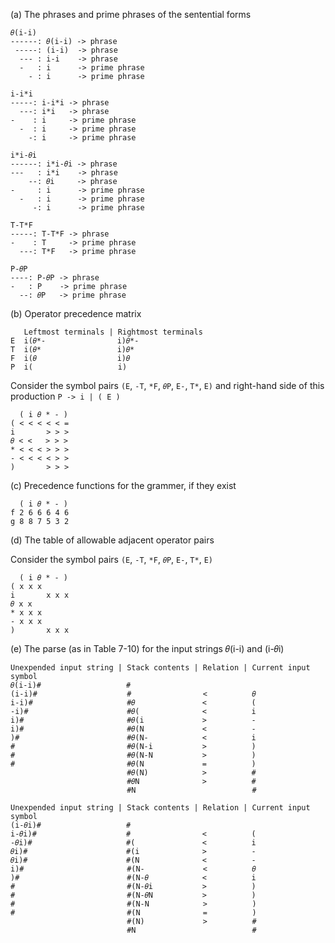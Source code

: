 (a) The phrases and prime phrases of the sentential forms

    𝜃(i-i)
    ------: 𝜃(i-i) -> phrase
     -----: (i-i)  -> phrase
      --- : i-i    -> phrase
      -   : i      -> prime phrase
        - : i      -> prime phrase

    i-i*i
    -----: i-i*i -> phrase
      ---: i*i   -> phrase
    -    : i     -> prime phrase
      -  : i     -> prime phrase
        -: i     -> prime phrase

    i*i-𝜃i
    ------: i*i-𝜃i -> phrase
    ---   : i*i    -> phrase
        --: 𝜃i     -> phrase
    -     : i      -> prime phrase
      -   : i      -> prime phrase
         -: i      -> prime phrase

    T-T*F
    -----: T-T*F -> phrase
    -    : T     -> prime phrase
      ---: T*F   -> prime phrase

    P-𝜃P
    ----: P-𝜃P -> phrase
    -   : P    -> prime phrase
      --: 𝜃P   -> prime phrase

(b) Operator precedence matrix

       Leftmost terminals | Rightmost terminals
    E  i(𝜃*-                i)𝜃*-
    T  i(𝜃*                 i)𝜃*
    F  i(𝜃                  i)𝜃
    P  i(                   i)

Consider the symbol pairs `(E`, `-T`, `*F`, `𝜃P`, `E-`, `T*`, `E)` and right-hand side of this production `P -> i | ( E )`

      ( i 𝜃 * - )
    ( < < < < < =
    i       > > >
    𝜃 < <   > > >
    * < < < > > >
    - < < < < > >
    )       > > >

(c) Precedence functions for the grammer, if they exist

      ( i 𝜃 * - )
    f 2 6 6 6 4 6
    g 8 8 7 5 3 2

(d) The table of allowable adjacent operator pairs

Consider the symbol pairs `(E`, `-T`, `*F`, `𝜃P`, `E-`, `T*`, `E)`

      ( i 𝜃 * - )
    ( x x x
    i       x x x
    𝜃 x x
    * x x x
    - x x x
    )       x x x

(e) The parse (as in Table 7-10) for the input strings 𝜃(i-i) and (i-𝜃i)

    Unexpended input string | Stack contents | Relation | Current input symbol
    𝜃(i-i)#                   #
    (i-i)#                    #                <          𝜃
    i-i)#                     #𝜃               <          (
    -i)#                      #𝜃(              <          i
    i)#                       #𝜃(i             >          -
    i)#                       #𝜃(N             <          -
    )#                        #𝜃(N-            <          i
    #                         #𝜃(N-i           >          )
    #                         #𝜃(N-N           >          )
    #                         #𝜃(N             =          )
                              #𝜃(N)            >          #
                              #𝜃N              >          #
                              #N                          #

    Unexpended input string | Stack contents | Relation | Current input symbol
    (i-𝜃i)#                   #
    i-𝜃i)#                    #                <          (
    -𝜃i)#                     #(               <          i
    𝜃i)#                      #(i              >          -
    𝜃i)#                      #(N              <          -
    i)#                       #(N-             <          𝜃
    )#                        #(N-𝜃            <          i
    #                         #(N-𝜃i           >          )
    #                         #(N-𝜃N           >          )
    #                         #(N-N            >          )
    #                         #(N              =          )
                              #(N)             >          #
                              #N                          #
